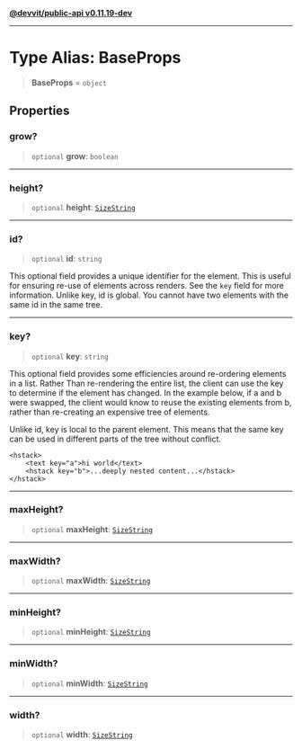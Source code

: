 [**@devvit/public-api v0.11.19-dev**](../../../../../../README.md)

---

# Type Alias: BaseProps

> **BaseProps** = `object`

## Properties

<a id="grow"></a>

### grow?

> `optional` **grow**: `boolean`

---

<a id="height"></a>

### height?

> `optional` **height**: [`SizeString`](SizeString.md)

---

<a id="id"></a>

### id?

> `optional` **id**: `string`

This optional field provides a unique identifier for the element. This is useful for ensuring
re-use of elements across renders. See the `key` field for more information. Unlike key, id
is global. You cannot have two elements with the same id in the same tree.

---

<a id="key"></a>

### key?

> `optional` **key**: `string`

This optional field provides some efficiencies around re-ordering elements in a list. Rather
Than re-rendering the entire list, the client can use the key to determine if the element has
changed. In the example below, if a and b were swapped, the client would know to reuse the
existing elements from b, rather than re-creating an expensive tree of elements.

Unlike id, key is local to the parent element. This means that the same key can be used in different
parts of the tree without conflict.

    <hstack>
        <text key="a">hi world</text>
        <hstack key="b">...deeply nested content...</hstack>
    </hstack>

---

<a id="maxheight"></a>

### maxHeight?

> `optional` **maxHeight**: [`SizeString`](SizeString.md)

---

<a id="maxwidth"></a>

### maxWidth?

> `optional` **maxWidth**: [`SizeString`](SizeString.md)

---

<a id="minheight"></a>

### minHeight?

> `optional` **minHeight**: [`SizeString`](SizeString.md)

---

<a id="minwidth"></a>

### minWidth?

> `optional` **minWidth**: [`SizeString`](SizeString.md)

---

<a id="width"></a>

### width?

> `optional` **width**: [`SizeString`](SizeString.md)
